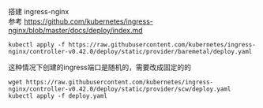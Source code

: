 搭建 ingress-nginx   
参考 https://github.com/kubernetes/ingress-nginx/blob/master/docs/deploy/index.md
``` console
kubectl apply -f https://raw.githubusercontent.com/kubernetes/ingress-nginx/controller-v0.42.0/deploy/static/provider/baremetal/deploy.yaml
```
这种情况下创建的ingress端口是随机的，需要改成固定的的
``` console
wget https://raw.githubusercontent.com/kubernetes/ingress-nginx/controller-v0.42.0/deploy/static/provider/scw/deploy.yaml
kubectl apply -f deploy.yaml
```